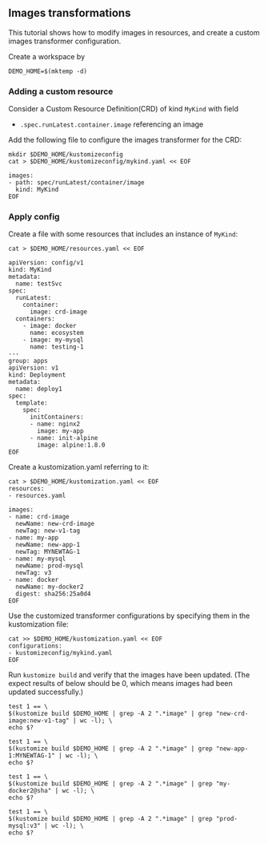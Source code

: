 ## Images transformations

This tutorial shows how to modify images in resources, and create a custom images transformer configuration.

Create a workspace by
<!-- @createws @testAgainstLatestRelease -->
```
DEMO_HOME=$(mktemp -d)
```

### Adding a custom resource

Consider a Custom Resource Definition(CRD) of kind `MyKind` with field
- `.spec.runLatest.container.image` referencing an image

Add the following file to configure the images transformer for the CRD:

<!-- @addConfig @testAgainstLatestRelease -->
```
mkdir $DEMO_HOME/kustomizeconfig
cat > $DEMO_HOME/kustomizeconfig/mykind.yaml << EOF

images:
- path: spec/runLatest/container/image
  kind: MyKind
EOF
```

### Apply config

Create a file with some resources that includes an instance of `MyKind`:

<!-- @createResource @testAgainstLatestRelease -->
```
cat > $DEMO_HOME/resources.yaml << EOF

apiVersion: config/v1
kind: MyKind
metadata:
  name: testSvc
spec:
  runLatest:
    container:
      image: crd-image
  containers:
    - image: docker
      name: ecosystem
    - image: my-mysql
      name: testing-1
---
group: apps
apiVersion: v1
kind: Deployment
metadata:
  name: deploy1
spec:
  template:
    spec:
      initContainers:
      - name: nginx2
        image: my-app
      - name: init-alpine
        image: alpine:1.8.0
EOF
```

Create a kustomization.yaml referring to it:

<!-- @createKustomization @testAgainstLatestRelease -->
```
cat > $DEMO_HOME/kustomization.yaml << EOF
resources:
- resources.yaml

images:
- name: crd-image
  newName: new-crd-image
  newTag: new-v1-tag
- name: my-app
  newName: new-app-1
  newTag: MYNEWTAG-1
- name: my-mysql
  newName: prod-mysql
  newTag: v3
- name: docker
  newName: my-docker2
  digest: sha256:25a0d4
EOF
```

Use the customized transformer configurations by specifying them
in the kustomization file:
<!-- @addTransformerConfigs @testAgainstLatestRelease -->
```
cat >> $DEMO_HOME/kustomization.yaml << EOF
configurations:
- kustomizeconfig/mykind.yaml
EOF
```

Run `kustomize build` and verify that the images have been updated. (The expect results of below should be 0, which means images had been updated successfully.)

<!-- @build @testAgainstLatestRelease -->
```
test 1 == \
$(kustomize build $DEMO_HOME | grep -A 2 ".*image" | grep "new-crd-image:new-v1-tag" | wc -l); \
echo $?
```

<!-- @build @testAgainstLatestRelease -->
```
test 1 == \
$(kustomize build $DEMO_HOME | grep -A 2 ".*image" | grep "new-app-1:MYNEWTAG-1" | wc -l); \
echo $?
```

<!-- @build @testAgainstLatestRelease -->
```
test 1 == \
$(kustomize build $DEMO_HOME | grep -A 2 ".*image" | grep "my-docker2@sha" | wc -l); \
echo $?
```
<!-- @build @testAgainstLatestRelease -->
```
test 1 == \
$(kustomize build $DEMO_HOME | grep -A 2 ".*image" | grep "prod-mysql:v3" | wc -l); \
echo $?
```
